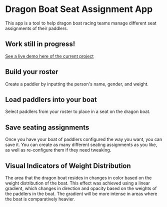 # Dragon Boat Seat Assignment App
This app is a tool to help dragon boat racing teams manage different seat assignments of their paddlers. 

## Work still in progress!
[See a live demo here of the current project](https://tender-volhard-482d71.netlify.app/)

## Build your roster
Create a paddler by inputting the person's name, gender, and weight. 

## Load paddlers into your boat
Select paddlers from your roster to place in a seat on the dragon boat. 

## Save seating assignments
Once you have your boat of paddlers configured the way you want, you can save it. You can create as many different seating assignments as you like, as well as
re-configure them if they need tweaking. 

## Visual Indicators of Weight Distribution
The area that the dragon boat resides in changes in color based on the weight distribution of the boat. This effect was achieved using a linear gradient, which 
changes in direction and opacity based on the weights of the paddlers in the boat. The gradient will be more intense in areas where the boat is comparatively heavier. 

